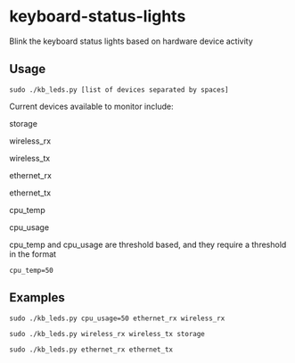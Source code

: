 # keyboard-status-lights
Blink the keyboard status lights based on hardware device activity


## Usage
`sudo ./kb_leds.py [list of devices separated by spaces]`

Current devices available to monitor include:

 storage

 wireless_rx

 wireless_tx

 ethernet_rx

 ethernet_tx

 cpu_temp

 cpu_usage

cpu_temp and cpu_usage are threshold based, and they require a threshold in the format

`cpu_temp=50`


## Examples

`sudo ./kb_leds.py cpu_usage=50 ethernet_rx wireless_rx`

`sudo ./kb_leds.py wireless_rx wireless_tx storage`

`sudo ./kb_leds.py ethernet_rx ethernet_tx`
